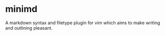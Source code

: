 minimd
======

A markdown syntax and filetype plugin for vim which aims to make writing and outlining pleasant.
